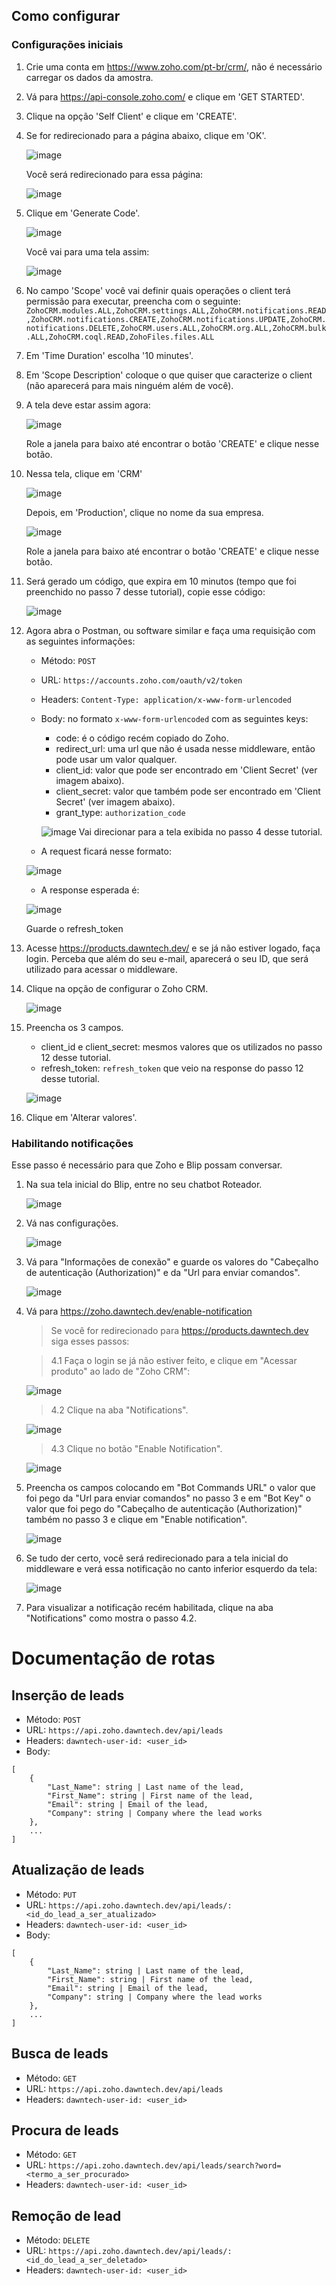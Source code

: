 ## Como configurar
### Configurações iniciais
1. Crie uma conta em <https://www.zoho.com/pt-br/crm/>, não é necessário carregar os dados da amostra.
2. Vá para <https://api-console.zoho.com/> e clique em 'GET STARTED'.
3. Clique na opção 'Self Client' e clique em 'CREATE'.
4. Se for redirecionado para a página abaixo, clique em 'OK'.

    ![image](./images/tela_confirmation_self_client.png)

    Você será redirecionado para essa página:

    ![image](./images/tela_client_id_secret.png)

5. Clique em 'Generate Code'.

    ![image](./images/tela_go_to_generate_code.png)

    Você vai para uma tela assim:

    ![image](./images/tela_clean_generate_code.png)

6. No campo 'Scope' você vai definir quais operações o client terá permissão para executar, preencha com o seguinte:
`ZohoCRM.modules.ALL,ZohoCRM.settings.ALL,ZohoCRM.notifications.READ,ZohoCRM.notifications.CREATE,ZohoCRM.notifications.UPDATE,ZohoCRM.notifications.DELETE,ZohoCRM.users.ALL,ZohoCRM.org.ALL,ZohoCRM.bulk.ALL,ZohoCRM.coql.READ,ZohoFiles.files.ALL `
7. Em 'Time Duration' escolha '10 minutes'.
8. Em 'Scope Description' coloque o que quiser que caracterize o client (não aparecerá para mais ninguém além de você).
9. A tela deve estar assim agora:

    ![image](./images/tela_generate_code.png)

    Role a janela para baixo até encontrar o botão 'CREATE' e clique nesse botão.

10. Nessa tela, clique em 'CRM'

    ![image](./images/tela_clicar_crm.png)

    Depois, em 'Production', clique no nome da sua empresa.

    ![image](./images//tela_clicar_crm_2.png)

    Role a janela para baixo até encontrar o botão 'CREATE' e clique nesse botão.

11. Será gerado um código, que expira em 10 minutos (tempo que foi preenchido no passo 7 desse tutorial), copie esse código:

    ![image](./images/tela_generated_code.png)

12. Agora abra o Postman, ou software similar e faça uma requisição com as seguintes informações:
    - Método: `POST`
    - URL: `https://accounts.zoho.com/oauth/v2/token`
    - Headers: `Content-Type: application/x-www-form-urlencoded`
    - Body: no formato `x-www-form-urlencoded` com as seguintes keys:
        * code: é o código recém copiado do Zoho.
        * redirect_url: uma url que não é usada nesse middleware, então pode usar um valor qualquer.
        * client_id: valor que pode ser encontrado em 'Client Secret' (ver imagem abaixo).
        * client_secret: valor que também pode ser encontrado em 'Client Secret' (ver imagem abaixo).
        * grant_type: `authorization_code`

        ![image](./images/tela_client_secret_highlighted.png)
        Vai direcionar para a tela exibida no passo 4 desse tutorial.

    * A request ficará nesse formato:
    
    ![image](./images/tela_get_refresh_token_request.png)
    
    * A response esperada é:
    
    ![image](./images/tela_get_refresh_token_response.png)

    Guarde o refresh_token

13. Acesse <https://products.dawntech.dev/> e se já não estiver logado, faça login. Perceba que além do seu e-mail, aparecerá o seu ID, que será utilizado para acessar o middleware.
14. Clique na opção de configurar o Zoho CRM.

    ![image](./images/tela_products_dawntech.png)

15. Preencha os 3 campos.
     - client_id e client_secret: mesmos valores que os utilizados no passo 12 desse tutorial.
     - refresh_token: `refresh_token` que veio na response do passo 12 desse tutorial.

    ![image](./images/tela_settings.png)

16. Clique em 'Alterar valores'.

### Habilitando notificações

Esse passo é necessário para que Zoho e Blip possam conversar.

1. Na sua tela inicial do Blip, entre no seu chatbot Roteador.

    ![image](./images/tela_blip.png)

2. Vá nas configurações.

    ![image](./images/tela_clicar_bot_configs.png)

3. Vá para "Informações de conexão" e guarde os valores do "Cabeçalho de autenticação (Authorization)" e da "Url para enviar comandos".

    ![image](./images/tela_connection_info.png)

4. Vá para <https://zoho.dawntech.dev/enable-notification>

    > Se você for redirecionado para <https://products.dawntech.dev> siga esses passos:
    
    > 4.1 Faça o login se já não estiver feito, e clique em "Acessar produto" ao lado de "Zoho CRM":

    ![image](./images/tela_products_access_zoho.png)

    > 4.2 Clique na aba "Notifications".

    ![image](./images/tela_inicial_zoho_crm.png)

    > 4.3 Clique no botão "Enable Notification".

    ![image](./images/tela_notifications_zoho.png)

5. Preencha os campos colocando em "Bot Commands URL" o valor que foi pego da "Url para enviar comandos" no passo 3 e em "Bot Key" o valor que foi pego do "Cabeçalho de autenticação (Authorization)" também no passo 3 e clique em "Enable notification".

    ![image](./images/tela_enable_notification.png)

6. Se tudo der certo, você será redirecionado para a tela inicial do middleware e verá essa notificação no canto inferior esquerdo da tela:

    ![image](./images/success_notification.png)

7. Para visualizar a notificação recém habilitada, clique na aba "Notifications" como mostra o passo 4.2.

# Documentação de rotas

## Inserção de leads

- Método: `POST`
- URL: `https://api.zoho.dawntech.dev/api/leads`
- Headers: `dawntech-user-id: <user_id>`
- Body:
```
[
    {
        "Last_Name": string | Last name of the lead,
        "First_Name": string | First name of the lead,
        "Email": string | Email of the lead,
        "Company": string | Company where the lead works
    },
    ...
]
```

## Atualização de leads
- Método: `PUT`
- URL: `https://api.zoho.dawntech.dev/api/leads/:<id_do_lead_a_ser_atualizado>`
- Headers: `dawntech-user-id: <user_id>`
- Body:
```
[
    {
        "Last_Name": string | Last name of the lead,
        "First_Name": string | First name of the lead,
        "Email": string | Email of the lead,
        "Company": string | Company where the lead works
    },
    ...
]
```

## Busca de leads
- Método: `GET`
- URL: `https://api.zoho.dawntech.dev/api/leads`
- Headers: `dawntech-user-id: <user_id>`

## Procura de leads
- Método: `GET`
- URL: `https://api.zoho.dawntech.dev/api/leads/search?word=<termo_a_ser_procurado>`
- Headers: `dawntech-user-id: <user_id>`

## Remoção de lead
- Método: `DELETE`
- URL: `https://api.zoho.dawntech.dev/api/leads/:<id_do_lead_a_ser_deletado>`
- Headers: `dawntech-user-id: <user_id>`
